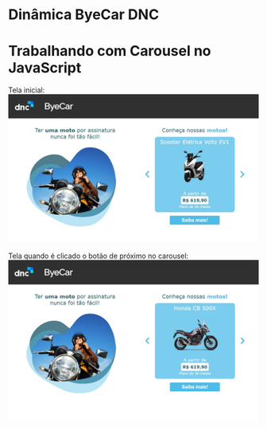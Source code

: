 # Dinâmica ByeCar DNC

# Trabalhando com Carousel no JavaScript

Tela inicial:
![alt text](https://github.com/herbertdantas/byecar-dnc/blob/main/assets/index1.JPG)

Tela quando é clicado o botão de próximo no carousel:
![alt text](https://github.com/herbertdantas/byecar-dnc/blob/main/assets/index2.JPG)
